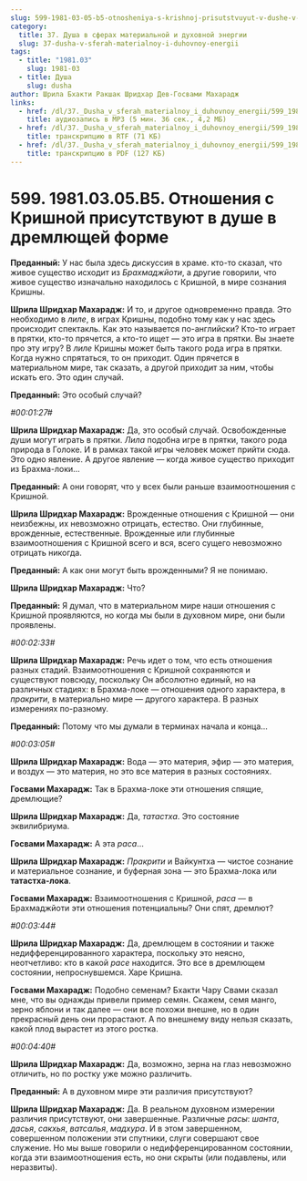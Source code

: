 ```yaml
---
slug: 599-1981-03-05-b5-otnosheniya-s-krishnoj-prisutstvuyut-v-dushe-v-dremlyushhej-forme
category:
  title: 37. Душа в сферах материальной и духовной энергии
  slug: 37-dusha-v-sferah-materialnoy-i-duhovnoy-energii
tags:
  - title: "1981.03"
    slug: 1981-03
  - title: Душа
    slug: dusha
author: Шрила Бхакти Ракшак Шридхар Дев-Госвами Махарадж
links:
  - href: /dl/37._Dusha_v_sferah_materialnoy_i_duhovnoy_energii/599_1981.03.05.B5_SridharMj_Otnosheniya_s_Krishnoy_prisutstvuyut_v_dushe_v_dremlyuwey_forme.mp3
    title: аудиозапись в MP3 (5 мин. 36 сек., 4,2 МБ)
  - href: /dl/37._Dusha_v_sferah_materialnoy_i_duhovnoy_energii/599_1981.03.05.B5_SridharMj_Otnosheniya_s_Krishnoy_prisutstvuyut_v_dushe_v_dremlyuwey_forme.rtf
    title: транскрипцию в RTF (71 КБ)
  - href: /dl/37._Dusha_v_sferah_materialnoy_i_duhovnoy_energii/599_1981.03.05.B5_SridharMj_Otnosheniya_s_Krishnoy_prisutstvuyut_v_dushe_v_dremlyuwey_forme.pdf
    title: транскрипцию в PDF (127 КБ)
---
```


# 599. 1981.03.05.B5. Отношения с Кришной присутствуют в душе в дремлющей форме

**Преданный:** У нас была здесь дискуссия в храме. кто-то сказал, что живое существо исходит из *Брахмаджйоти*, а другие говорили, что живое существо изначально находилось с Кришной, в мире сознания Кришны.

**Шрила Шридхар Махарадж:** И то, и другое одновременно правда. Это необходимо в *лиле*, в играх Кришны, подобно тому как у нас здесь происходит спектакль. Как это называется по-английски? Кто-то играет в прятки, кто-то прячется, а кто-то ищет — это игра в прятки. Вы знаете про эту игру? В *лиле* Кришны может быть такого рода игра в прятки. Когда нужно спрятаться, то он приходит. Один прячется в материальном мире, так сказать, а другой приходит за ним, чтобы искать его. Это один случай.

**Преданный:** Это особый случай?

*#00:01:27#*

**Шрила Шридхар Махарадж:** Да, это особый случай. Освобожденные души могут играть в прятки. *Лила* подобна игре в прятки, такого рода природа в Голоке. И в рамках такой игры человек может прийти сюда. Это одно явление. А другое явление — когда живое существо приходит из Брахма-локи…

**Преданный:** А они говорят, что у всех были раньше взаимоотношения с Кришной.

**Шрила Шридхар Махарадж:** Врожденные отношения с Кришной — они неизбежны, их невозможно отрицать, естество. Они глубинные, врожденные, естественные. Врожденные или глубинные взаимоотношения с Кришной всего и вся, всего сущего невозможно отрицать никогда.

**Преданный:** А как они могут быть врожденными? Я не понимаю.

**Шрила Шридхар Махарадж:** Что?

**Преданный:** Я думал, что в материальном мире наши отношения с Кришной проявляются, но когда мы были в духовном мире, они были проявлены.

*#00:02:33#*

**Шрила Шридхар Махарадж:** Речь идет о том, что есть отношения разных стадий. Взаимоотношения с Кришной сохраняются и существуют повсюду, поскольку Он абсолютно единый, но на различных стадиях: в Брахма-локе — отношения одного характера, в *пракрити*, в материально мире — другого характера. В разных измерениях по-разному.

**Преданный:** Потому что мы думали в терминах начала и конца…

*#00:03:05#*

**Шрила Шридхар Махарадж:** Вода — это материя, эфир — это материя, и воздух — это материя, но это все материя в разных состояниях.

**Госвами Махарадж:** Так в Брахма-локе эти отношения спящие, дремлющие?

**Шрила Шридхар Махарадж:** Да, *татастха*. Это состояние эквилибриума.

**Госвами Махарадж:** А эта *раса*…

**Шрила Шридхар Махарадж:** *Пракрити* и Вайкунтха — чистое сознание и материальное сознание, и буферная зона — это Брахма-лока или **татастха-лока**.

**Госвами Махарадж:** Взаимоотношения с Кришной, *раса* — в Брахмаджйоти эти отношения потенциальны? Они спят, дремлют?

*#00:03:44#*

**Шрила Шридхар Махарадж:** Да, дремлющем в состоянии и также недифференцированного характера, поскольку это неясно, неотчетливо: кто в какой *расе* находится. Это все в дремлющем состоянии, непроснувшемся. Харе Кришна.

**Госвами Махарадж:** Подобно семенам? Бхакти Чару Свами сказал мне, что вы однажды привели пример семян. Скажем, семя манго, зерно яблони и так далее — они все похожи внешне, но в один прекрасный день они прорастают. А по внешнему виду нельзя сказать, какой плод вырастет из этого ростка.

*#00:04:40#*

**Шрила Шридхар Махарадж:** Да, возможно, зерна на глаз невозможно отличить, но по ростку уже можно различить.

**Преданный:** А в духовном мире эти различия присутствуют?

**Шрила Шридхар Махарадж:** Да. В реальном духовном измерении различия присутствуют, они завершенные. Различные *расы*: *шанта*, *дасья*, *сакхья*, *ватсалья*, *мадхура*. И в этом завершенном, совершенном положении эти спутники, слуги совершают свое служение. Но мы выше говорили о недифференцированном состоянии, когда эти взаимоотношения есть, но они скрыты (или подавлены, или неразвиты).

